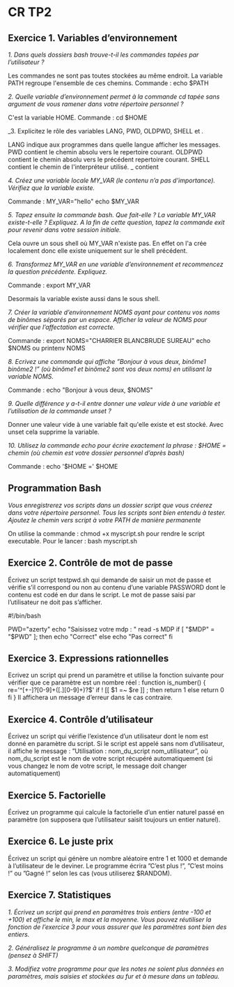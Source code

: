 # CR TP2

## Exercice 1. Variables d’environnement

_1. Dans quels dossiers bash trouve-t-il les commandes tapées par l’utilisateur ?_

Les commandes ne sont pas toutes stockées au même endroit.
La variable PATH regroupe l'ensemble de ces chemins.
Commande : echo $PATH

_2. Quelle variable d’environnement permet à la commande cd tapée sans argument de vous ramener dans
votre répertoire personnel ?_

C'est la variable HOME.
Commande : cd $HOME

_3. Explicitez le rôle des variables LANG, PWD, OLDPWD, SHELL et _._

LANG indique aux programmes dans quelle langue afficher les messages.
PWD contient le chemin absolu vers le repertoire courant.
OLDPWD contient le chemin absolu vers le précédent repertoire courant.
SHELL contient le chemin de l'interpréteur utilisé.
_ contient 

_4. Créez une variable locale MY_VAR (le contenu n’a pas d’importance). Vérifiez que la variable existe._

Commande : 
MY_VAR="hello"
echo $MY_VAR

_5. Tapez ensuite la commande bash. Que fait-elle ? La variable MY_VAR existe-t-elle ? Expliquez. A la fin
de cette question, tapez la commande exit pour revenir dans votre session initiale._

Cela ouvre un sous shell  où MY_VAR n'existe pas. En effet on l'a crée localement donc elle existe uniquement sur le shell précédent.

_6. Transformez MY_VAR en une variable d’environnement et recommencez la question précédente. Expliquez._

Commande :
export MY_VAR

Desormais la variable existe aussi dans le sous shell.

_7. Créer la variable d’environnement NOMS ayant pour contenu vos noms de binômes séparés par un espace.
Afficher la valeur de NOMS pour vérifier que l’affectation est correcte._

Commande :
export NOMS="CHARRIER BLANCBRUDE SUREAU"
echo $NOMS ou printenv NOMS

_8. Ecrivez une commande qui affiche ”Bonjour à vous deux, binôme1 binôme2 !” (où binôme1 et binôme2
sont vos deux noms) en utilisant la variable NOMS._

Commande :
echo "Bonjour à vous deux, $NOMS"

_9. Quelle différence y a-t-il entre donner une valeur vide à une variable et l’utilisation de la commande
unset ?_

Donner une valeur vide à une variable fait qu'elle existe et est stocké. Avec unset cela supprime la variable.

_10. Utilisez la commande echo pour écrire exactement la phrase : $HOME = chemin (où chemin est votre
dossier personnel d’après bash)_

Commande :
echo '$HOME =' $HOME


## Programmation Bash
_Vous enregistrerez vos scripts dans un dossier script que vous créerez dans votre répertoire personnel.
Tous les scripts sont bien entendu à tester.
Ajoutez le chemin vers script à votre PATH de manière permanente_

On utilise la commande : chmod +x myscript.sh pour rendre le script executable.
Pour le lancer : bash myscript.sh

## Exercice 2. Contrôle de mot de passe

Écrivez un script testpwd.sh qui demande de saisir un mot de passe et vérifie s’il correspond ou non au
contenu d’une variable PASSWORD dont le contenu est codé en dur dans le script. Le mot de passe saisi par
l’utilisateur ne doit pas s’afficher.

#!/bin/bash

PWD="azerty"
echo "Saisissez votre mdp : "
read -s MDP
if [ "$MDP" = "$PWD" ]; then
  echo "Correct"
else
  echo "Pas correct"
fi



## Exercice 3. Expressions rationnelles
Ecrivez un script qui prend un paramètre et utilise la fonction suivante pour vérifier que ce paramètre
est un nombre réel :
function is_number()
{
re='^[+-]?[0-9]+([.][0-9]+)?$'
if ! [[ $1 =~ $re ]] ; then
return 1
else
return 0
fi
}
Il affichera un message d’erreur dans le cas contraire.

## Exercice 4. Contrôle d’utilisateur

Écrivez un script qui vérifie l’existence d’un utilisateur dont le nom est donné en paramètre du script. Si le
script est appelé sans nom d’utilisateur, il affiche le message : ”Utilisation : nom_du_script nom_utilisateur”,
où nom_du_script est le nom de votre script récupéré automatiquement (si vous changez le nom de votre
script, le message doit changer automatiquement)

## Exercice 5. Factorielle

Écrivez un programme qui calcule la factorielle d’un entier naturel passé en paramètre (on supposera que
l’utilisateur saisit toujours un entier naturel).

## Exercice 6. Le juste prix

Écrivez un script qui génère un nombre aléatoire entre 1 et 1000 et demande à l’utilisateur de le deviner.
Le programme écrira ”C’est plus !”, ”C’est moins !” ou ”Gagné !” selon les cas (vous utiliserez $RANDOM).

## Exercice 7. Statistiques

_1. Écrivez un script qui prend en paramètres trois entiers (entre -100 et +100) et affiche le min, le max
et la moyenne. Vous pouvez réutiliser la fonction de l’exercice 3 pour vous assurer que les paramètres
sont bien des entiers._

_2. Généralisez le programme à un nombre quelconque de paramètres (pensez à SHIFT)_

_3. Modifiez votre programme pour que les notes ne soient plus données en paramètres, mais saisies et
stockées au fur et à mesure dans un tableau._


